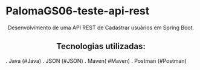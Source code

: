 # PalomaGS06-teste-api-rest
<p align="center">Desenvolvimento de uma API REST de Cadastrar usuários em Spring Boot. </p>

<h2 align="center">Tecnologias utilizadas: </h2>
<!--ts-->
. Java (#Java)
. JSON (#JSON)
. Maven( #Maven)
. Postman  (#Postman) <!--te-->

